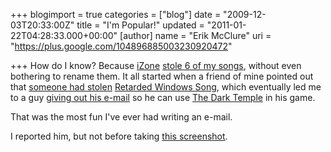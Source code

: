+++
blogimport = true
categories = ["blog"]
date = "2009-12-03T20:33:00Z"
title = "I'm Popular!"
updated = "2011-01-22T04:28:33.000+00:00"
[author]
name = "Erik McClure"
uri = "https://plus.google.com/104896885003230920472"

+++
How do I know? Because [iZone](http://izone.newgrounds.com/) [stole 6 of my songs](http://www.newgrounds.com/bbs/topic/533184/22), without even bothering to rename them. It all started when a friend of mine pointed out that [someone had stolen](http://www.newgrounds.com/audio/listen/293110) [Retarded Windows Song](http://www.newgrounds.com/audio/listen/125976), which eventually led me to a guy [giving out his e-mail](http://www.newgrounds.com/audio/listen/293112) so he can use [The Dark Temple](http://www.newgrounds.com/audio/listen/124763) in his game.

That was the most fun I've ever had writing an e-mail.

I reported him, but not before taking [this screenshot](http://img228.imageshack.us/img228/9176/stolenownage.png).
